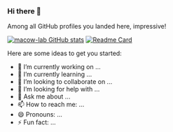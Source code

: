 ### Hi there 👋


Among all GitHub profiles you landed here, impressive!

[![macow-lab GitHub stats](https://github-readme-stats.vercel.app/api?username=macow-lab)](https://github.com/anuraghazra/github-readme-stats)
[![Readme Card](https://github-readme-stats.vercel.app/api/pin/?username=macow-lab&repo=spotiscout)](https://github.com/macow-lab/spotiscout)



Here are some ideas to get you started:

- 🔭 I’m currently working on ...
- 🌱 I’m currently learning ...
- 👯 I’m looking to collaborate on ...
- 🤔 I’m looking for help with ...
- 💬 Ask me about ...
- 📫 How to reach me: ...
- 😄 Pronouns: ...
- ⚡ Fun fact: ...

